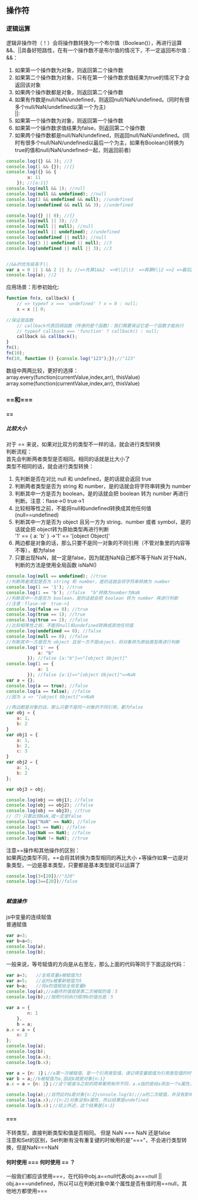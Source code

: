 ## 操作符
### 逻辑运算
逻辑非操作符（！）会将操作数转换为一个布尔值（Boolean()），再进行运算  
&&、||具备好短路性，在有一个操作数不是布尔值的情况下，不一定返回布尔值：  
&&：  
1. 如果第一个操作数为对象，则返回第二个操作数
2. 如果第二个操作数为对象，只有在第一个操作数求值结果为true的情况下才会返回该对象
3. 如果两个操作数都是对象，则返回第二个操作数
4. 如果有作数是null/NaN/undefined，则返回null/NaN/undefined。(同时有很多个null/NaN/undefined以第一个为主)  
||:  
1. 如果第一个操作数为对象，则返回第一个操作数
2. 如果第一个操作数求值结果为false，则返回第二个操作数
3. 如果两个操作数都是null/NaN/undefined，则返回null/NaN/undefined。(同时有很多个null/NaN/undefined以最后一个为主，如果有Boolean()转换为true的值和null/NaN/undefined一起，则返回前者)
```javascript
console.log({} && 3); //3
console.log(1 && {}); //{}
console.log({} && {
        a: 11
    }); //{a:11}
console.log(null && 1); //null
console.log(null && undefined); //null
console.log(3 && undefined && null); //undefined
console.log(undefined && null && 3); //undefined

console.log({} || 0); //{}
console.log(null || 3); //3
console.log(null || null); //null
console.log(null || undefined); //undefined
console.log(undefined || null); //null
console.log(3 || undefined || null); //3
console.log(undefined || null || 3); //3


//&&的优先级高于||
var a = 0 || 1 && 2 || 3; //=>先算1&&2  =>0||2||3  =>再算0||2 =>2 =>最后2||3 =>2
console.log(a); //2
```
应用场景：形参初始化:
```javascript
function fn(x, callback) {
	// => typeof x === 'undefined' ? x = 0 : null;
    x = x || 0;
    
//保证是函数
	// callback代表回调函数（传递的是个函数）：我们需要保证它是一个函数才能执行
	// typeof callback === 'function' ? callback() : null;
	callback && callback();
}
fn();
fn(10);
fn(10, function () {console.log("123");});//"123" 
```
数组中两两比较，更好的选择：  
array.every(function(currentValue,index,arr), thisValue)  
array.some(function(currentValue,index,arr), thisValue)

### ==和===
#### ==
##### 比较大小
对于 == 来说，如果对比双方的类型不一样的话，就会进行类型转换  
判断流程：  
首先会判断两者类型是否相同。相同的话就是比大小了  
类型不相同的话，就会进行类型转换：  
1. 先判断是否在对比 null 和 undefined，是的话就会返回 true
2. 判断两者类型是否为 string 和 number，是的话就会将字符串转换为 number
3. 判断其中一方是否为 boolean，是的话就会把 boolean 转为 number 再进行判断。注意：flase->0  true->1
4. 比较相等性之前，不能将null和undefined转换成其他任何值(null==undefined)
5. 判断其中一方是否为 object 且另一方为 string、number 或者 symbol，是的话就会把 object转为原始类型再进行判断  
'1' == { a: 'b' } ->'1' == '[object Object]'  
6. 两边都是对象的话，那么只要不是同一对象的不同引用（不管对象里的内容等不等），都为false  
7. 只要出现NaN，就一定是false，因为就连NaN自己都不等于NaN 对于NaN，判断的方法是使用全局函数 isNaN()  
```javascript
console.log(null == undefined); //true
//判断两者类型是否为 string 和 number，是的话就会将字符串转换为 number
console.log(1 == '1'); //true
console.log(1 == 'b'); //false  "b"转换为number为NaN
//判断其中一方是否为 boolean，是的话就会把 boolean 转为 number 再进行判断
//注意：flase->0  true->1
console.log(false == 0); //true
console.log(true == 1); //true
console.log(true == 2); //false
//比较相等性之前，不能将null和undefined转换成其他任何值
console.log(undefined == 0); //false
console.log(null == 0); //false
//判断其中一方是否为 object 且另一方不是object，将对象转为原始类型再进行判断
console.log('1' == {
            a: "b"
        }); //false {a:"b"}=>"[object Object]"
console.log(1 == {
            a: 1
        }); //false {a:1}=>"[object Object]"=>NaN
var a = {};
console.log(a == true); //false
console.log(a == false); //false
//因为 a => "[object Object]"=>NaN

//两边都是对象的话，那么只要不是同一对象的不同引用，都为false
var obj = {
    a: 1,
    b: 2
}
var obj1 = {
    a: 1,
    b: 2,
    c: 3
}
var obj2 = {
    a: 1,
    b: 2
};

var obj3 = obj;

console.log(obj == obj1); //false
console.log(obj == obj2); //false
console.log(obj == obj3); //true
//（7）只要出现NaN,就一定是false
console.log("NaN" == NaN); //false
console.log(5 == NaN); //false 
console.log(NaN == NaN); //false
console.log(NaN != NaN); //true
```
注意==操作和其他操作的区别：  
如果两边类型不同，==会将其转换为类型相同的再比大小
+等操作如果一边是对象类型，一边是基本类型，只要都是基本类型就可以运算了
```javascript
console.log(3+[20])//"320"
console.log(3==[20])//false
 
```

##### 赋值操作
js中变量的连续赋值  
普通赋值
```javascript
var a=3;
var b=a=5;
console.log(a);
console.log(b);
```
一般来说，等号赋值的方向是从右至左，那么上面的代码等同于下面这段代码：
```javascript
var a=3;　　//全局变量a被赋值为3
var a=5;　　//此时a被重新赋值为5
var b=a;　　//将a的值赋给全局变量b
console.log(a);//a最终的值就是第二次被赋的值：5
console.log(b);//按照代码执行顺序b的值也是：5
```

```javascript
var a = {
        n: 1
    },
    b = a;
a.x = a = {
    n: 2
};
console.log(a);
console.log(b);
console.log(a.x);
console.log(b.x);
```
```javascript
var a = {n: 1}；//a第一次被赋值，是一个引用类型值，请记得变量赋值为引用类型值的时候，通过变量改变这个对象的时候，对象本身也发生了变化
var b = a;//b被赋值为a,因此b就是对象{n:1}
a.x = a = {n: 2}；//这个赋值与之前的简单案例有所不同，a.x指的是给a添加一个x属性，在js的运算中“.”和"="运算符同时出现，会先执行"."运算//因此，赋值顺序被改变了，是先给a.x赋值，再给a赋值//就是先执行：a.x={n:2},注意这里a并未改变，是给a的x属性赋值为{n:2},a还是{n:1}//再回到我代码中的第一句话，这个赋值行为，改变了{n:1}这个对象，即给它增加了名为x的属性//再执行a={n:2}，这是变量a不再是对象{n:1},而被重新赋值为一个新的对象{n:2};

console.log(a);//自然此时a是对象{n:2}console.log(b);//a的二次赋值，并没有影响b，b还是对象{n:1},但是由于a在重新赋值之前，给{n:1}这个对象，增加了一个x属性，因此，这时的b已经有了x属性
console.log(a.x);//{n:2}对象没有x属性，所以结果是undefined
console.log(b.x)；//综上所述，这个结果是{n:2}
```

#### ===   
不转类型，直接判断类型和值是否相同。 但是 NaN === NaN 还是false  
注意和Set的区别，Set判断有没有重复键的时候用的是"==="，不会进行类型转换，但是NaN===NaN

#### 何时使用 ===  何时使用 == ？
一般我们都应该使用===，在代码中obj.a==null代表obj.a===null || obj.a===undefined，所以可以在判断对象中某个属性是否有值时用==null，其他地方都使用===

